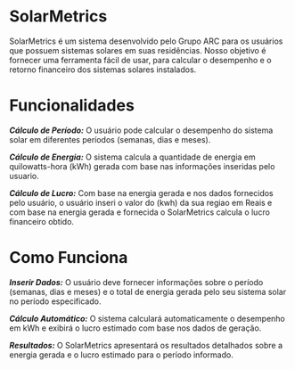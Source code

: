 ﻿# SolarMetrics 
 SolarMetrics é um sistema desenvolvido pelo Grupo ARC para os usuários que possuem sistemas solares em suas residências. Nosso objetivo é fornecer uma ferramenta fácil de usar, para calcular o desempenho e o retorno financeiro dos sistemas solares instalados.

# Funcionalidades
***Cálculo de Período:*** O usuário pode calcular o desempenho do sistema solar em diferentes períodos (semanas, dias e meses).

***Cálculo de Energia:*** O sistema calcula a quantidade de energia em quilowatts-hora (kWh) gerada com base nas informações inseridas pelo usuario.

***Cálculo de Lucro:*** Com base na energia gerada e nos dados fornecidos pelo usuário, o usuário inseri o valor do (kwh) da sua regiao em Reais e com base na energia gerada e fornecida o SolarMetrics calcula o lucro financeiro obtido.

# Como Funciona
***Inserir Dados:*** O usuário deve fornecer informações sobre o período (semanas, dias e meses) e o total de energia gerada pelo seu sistema solar no período especificado.

***Cálculo Automático:*** O sistema calculará automaticamente o desempenho em kWh e exibirá o lucro estimado com base nos dados de geração.

***Resultados:*** O SolarMetrics apresentará os resultados detalhados sobre a energia gerada e o lucro estimado para o período informado.
